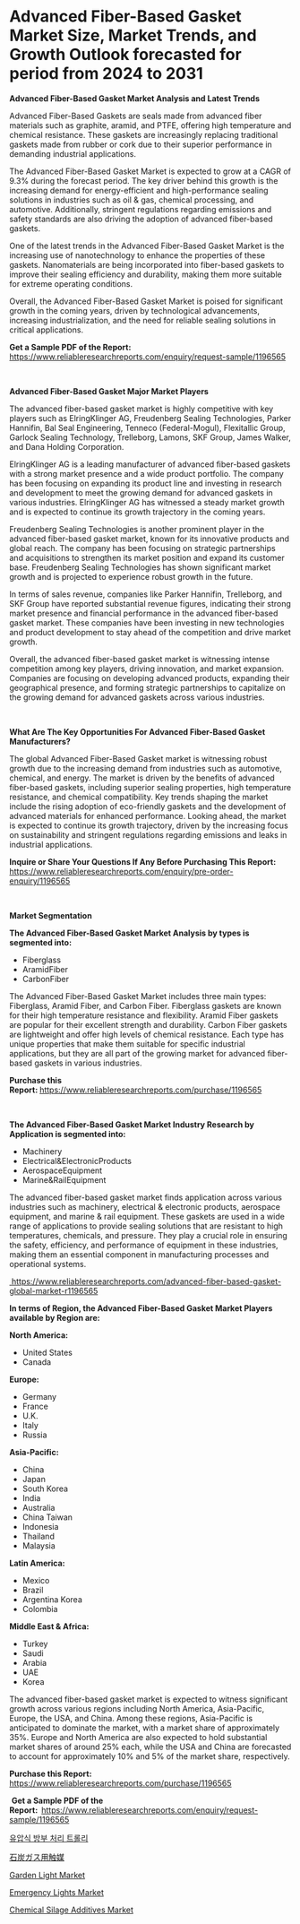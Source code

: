 <p><h1>Advanced Fiber-Based Gasket Market Size, Market Trends, and Growth Outlook forecasted for period from 2024 to 2031</h1></p><p><strong>Advanced Fiber-Based Gasket Market Analysis and Latest Trends</strong></p>
<p><p>Advanced Fiber-Based Gaskets are seals made from advanced fiber materials such as graphite, aramid, and PTFE, offering high temperature and chemical resistance. These gaskets are increasingly replacing traditional gaskets made from rubber or cork due to their superior performance in demanding industrial applications.</p><p>The Advanced Fiber-Based Gasket Market is expected to grow at a CAGR of 9.3% during the forecast period. The key driver behind this growth is the increasing demand for energy-efficient and high-performance sealing solutions in industries such as oil & gas, chemical processing, and automotive. Additionally, stringent regulations regarding emissions and safety standards are also driving the adoption of advanced fiber-based gaskets.</p><p>One of the latest trends in the Advanced Fiber-Based Gasket Market is the increasing use of nanotechnology to enhance the properties of these gaskets. Nanomaterials are being incorporated into fiber-based gaskets to improve their sealing efficiency and durability, making them more suitable for extreme operating conditions.</p><p>Overall, the Advanced Fiber-Based Gasket Market is poised for significant growth in the coming years, driven by technological advancements, increasing industrialization, and the need for reliable sealing solutions in critical applications.</p></p>
<p><strong>Get a Sample PDF of the Report:&nbsp;</strong> <a href="https://www.reliableresearchreports.com/enquiry/request-sample/1196565">https://www.reliableresearchreports.com/enquiry/request-sample/1196565</a></p>
<p>&nbsp;</p>
<p><strong>Advanced Fiber-Based Gasket Major Market Players</strong></p>
<p><p>The advanced fiber-based gasket market is highly competitive with key players such as ElringKlinger AG, Freudenberg Sealing Technologies, Parker Hannifin, Bal Seal Engineering, Tenneco (Federal-Mogul), Flexitallic Group, Garlock Sealing Technology, Trelleborg, Lamons, SKF Group, James Walker, and Dana Holding Corporation. </p><p>ElringKlinger AG is a leading manufacturer of advanced fiber-based gaskets with a strong market presence and a wide product portfolio. The company has been focusing on expanding its product line and investing in research and development to meet the growing demand for advanced gaskets in various industries. ElringKlinger AG has witnessed a steady market growth and is expected to continue its growth trajectory in the coming years.</p><p>Freudenberg Sealing Technologies is another prominent player in the advanced fiber-based gasket market, known for its innovative products and global reach. The company has been focusing on strategic partnerships and acquisitions to strengthen its market position and expand its customer base. Freudenberg Sealing Technologies has shown significant market growth and is projected to experience robust growth in the future.</p><p>In terms of sales revenue, companies like Parker Hannifin, Trelleborg, and SKF Group have reported substantial revenue figures, indicating their strong market presence and financial performance in the advanced fiber-based gasket market. These companies have been investing in new technologies and product development to stay ahead of the competition and drive market growth.</p><p>Overall, the advanced fiber-based gasket market is witnessing intense competition among key players, driving innovation, and market expansion. Companies are focusing on developing advanced products, expanding their geographical presence, and forming strategic partnerships to capitalize on the growing demand for advanced gaskets across various industries.</p></p>
<p>&nbsp;</p>
<p><strong>What Are The Key Opportunities For Advanced Fiber-Based Gasket Manufacturers?</strong></p>
<p><p>The global Advanced Fiber-Based Gasket market is witnessing robust growth due to the increasing demand from industries such as automotive, chemical, and energy. The market is driven by the benefits of advanced fiber-based gaskets, including superior sealing properties, high temperature resistance, and chemical compatibility. Key trends shaping the market include the rising adoption of eco-friendly gaskets and the development of advanced materials for enhanced performance. Looking ahead, the market is expected to continue its growth trajectory, driven by the increasing focus on sustainability and stringent regulations regarding emissions and leaks in industrial applications.</p></p>
<p><strong>Inquire or Share Your Questions If Any Before Purchasing This Report:</strong> <a href="https://www.reliableresearchreports.com/enquiry/pre-order-enquiry/1196565">https://www.reliableresearchreports.com/enquiry/pre-order-enquiry/1196565</a></p>
<p>&nbsp;</p>
<p><strong>Market Segmentation</strong></p>
<p><strong>The Advanced Fiber-Based Gasket Market Analysis by types is segmented into:</strong></p>
<p><ul><li>Fiberglass</li><li>AramidFiber</li><li>CarbonFiber</li></ul></p>
<p><p>The Advanced Fiber-Based Gasket Market includes three main types: Fiberglass, Aramid Fiber, and Carbon Fiber. Fiberglass gaskets are known for their high temperature resistance and flexibility. Aramid Fiber gaskets are popular for their excellent strength and durability. Carbon Fiber gaskets are lightweight and offer high levels of chemical resistance. Each type has unique properties that make them suitable for specific industrial applications, but they are all part of the growing market for advanced fiber-based gaskets in various industries.</p></p>
<p><strong>Purchase this Report:&nbsp;</strong><a href="https://www.reliableresearchreports.com/purchase/1196565">https://www.reliableresearchreports.com/purchase/1196565</a></p>
<p>&nbsp;</p>
<p><strong>The Advanced Fiber-Based Gasket Market Industry Research by Application is segmented into:</strong></p>
<p><ul><li>Machinery</li><li>Electrical&ElectronicProducts</li><li>AerospaceEquipment</li><li>Marine&RailEquipment</li></ul></p>
<p><p>The advanced fiber-based gasket market finds application across various industries such as machinery, electrical & electronic products, aerospace equipment, and marine & rail equipment. These gaskets are used in a wide range of applications to provide sealing solutions that are resistant to high temperatures, chemicals, and pressure. They play a crucial role in ensuring the safety, efficiency, and performance of equipment in these industries, making them an essential component in manufacturing processes and operational systems.</p></p>
<p><a href="https://www.reliableresearchreports.com/advanced-fiber-based-gasket-global-market-r1196565">&nbsp;https://www.reliableresearchreports.com/advanced-fiber-based-gasket-global-market-r1196565</a></p>
<p><strong>In terms of Region, the Advanced Fiber-Based Gasket Market Players available by Region are:</strong></p>
<p>
    <p> <strong> North America: </strong>
        <ul>
            <li>United States</li>
            <li>Canada</li>
        </ul>
        </p> 
    <p> <strong> Europe: </strong>
        <ul>
            <li>Germany</li>
            <li>France</li>
            <li>U.K.</li>
            <li>Italy</li>
            <li>Russia</li>
        </ul>
        </p> 
    <p> <strong> Asia-Pacific: </strong>
        <ul>
            <li>China</li>
            <li>Japan</li>
            <li>South Korea</li>
            <li>India</li>
            <li>Australia</li>
            <li>China Taiwan</li>
            <li>Indonesia</li>
            <li>Thailand</li>
            <li>Malaysia</li>
        </ul>
        </p> 
    <p> <strong> Latin America: </strong>
        <ul>
            <li>Mexico</li>
            <li>Brazil</li>
            <li>Argentina Korea</li>
            <li>Colombia</li>
        </ul>
        </p> 
    <p> <strong> Middle East & Africa: </strong>
        <ul>
            <li>Turkey</li>
            <li>Saudi</li>
            <li>Arabia</li>
            <li>UAE</li>
            <li>Korea</li>
        </ul>
    </p>
    </p>
<p><p>The advanced fiber-based gasket market is expected to witness significant growth across various regions including North America, Asia-Pacific, Europe, the USA, and China. Among these regions, Asia-Pacific is anticipated to dominate the market, with a market share of approximately 35%. Europe and North America are also expected to hold substantial market shares of around 25% each, while the USA and China are forecasted to account for approximately 10% and 5% of the market share, respectively.</p></p>
<p><strong>Purchase this Report: </strong><a href="https://www.reliableresearchreports.com/purchase/1196565">https://www.reliableresearchreports.com/purchase/1196565</a></p>
<p>&nbsp;<strong>Get a Sample PDF of the Report:&nbsp;&nbsp;</strong><a href="https://www.reliableresearchreports.com/enquiry/request-sample/1196565">https://www.reliableresearchreports.com/enquiry/request-sample/1196565</a></p>
<p><strong></strong></p>
<p><p><a href="https://github.com/milikokao84/Market-Research-Report-List-1/blob/main/957887184410.md">유압식 방부 처리 트롤리</a></p><p><a href="https://github.com/reliezer65/Market-Research-Report-List-1/blob/main/425251290733.md">石炭ガス用触媒</a></p><p><a href="https://issuu.com/reportprime-2/docs/garden-light-market-size-2030.pptx">Garden Light Market</a></p><p><a href="https://issuu.com/reportprime-2/docs/emergency-lights-market-size-2030.pptx">Emergency Lights Market</a></p><p><a href="https://github.com/dringals/Market-Research-Report-List-4/blob/main/chemical-silage-additives-market.md">Chemical Silage Additives Market</a></p></p>